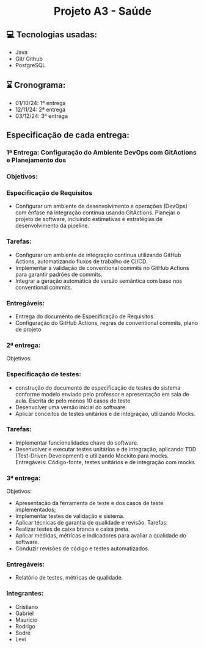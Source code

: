  
<h1 align="center"> Projeto A3 - Saúde</h1>

## 💻 Tecnologias usadas:

- Java
- Git/ Github
- PostgreSQL
## ⌛ Cronograma:

- 01/10/24: 1ª entrega
- 12/11/24: 2ª entrega
- 03/12/24: 3ª entrega
  
## Especificação de cada entrega:

### 1ª Entrega: Configuração do Ambiente DevOps com GitActions e Planejamento dos

### Objetivos:

### Especificação de Requisitos
 - Configurar um ambiente de desenvolvimento e operações (DevOps) com ênfase na integração contínua usando GitActions. Planejar o projeto de software, incluindo estimativas e estratégias de desenvolvimento da pipeline.
### Tarefas:

- Configurar um ambiente de integração contínua utilizando GitHub Actions, automatizando fluxos de trabalho de CI/CD.
- Implementar a validação de conventional commits no GitHub Actions para garantir padrões de commits.
- Integrar a geração automática de versão semântica com base nos conventional commits.
  
### Entregáveis:

- Entrega do documento de Especificação de Requisitos
- Configuração do GitHub Actions, regras de conventional commits, plano de projeto

### 2ª entrega:

Objetivos:

### Especificação de testes:
- construção do documento de especificação de testes do sistema conforme modelo enviado pelo professor e apresentação em sala de aula. Escrita de pelo menos 10 casos de teste
- Desenvolver uma versão inicial do software.
- Aplicar conceitos de testes unitários e de integração, utilizando Mocks.
### Tarefas:

- Implementar funcionalidades chave do software.
- Desenvolver e executar testes unitários e de integração, aplicando TDD (Test-Driven Development) e utilizando Mockito para mocks. Entregáveis: Código-fonte, testes unitários e de integração com mocks
  
### 3ª entrega:

Objetivos:

- Apresentação da ferramenta de teste e dos casos de teste implementados;
- Implementar testes de validação e sistema.
- Aplicar técnicas de garantia de qualidade e revisão. Tarefas:
- Realizar testes de caixa branca e caixa preta.
- Aplicar medidas, métricas e indicadores para avaliar a qualidade do software.
- Conduzir revisões de código e testes automatizados.
  
### Entregáveis:

- Relatório de testes, métricas de qualidade.

  
### Integrantes:

- Cristiano
- Gabriel
- Mauricio
- Rodrigo
- Sodré
- Levi

